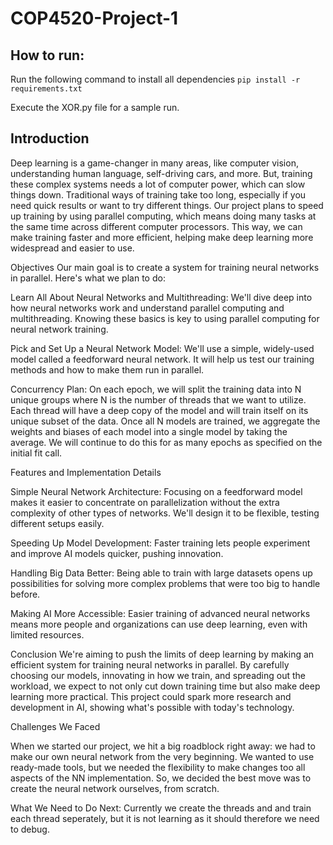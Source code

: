 # COP4520-Project-1
## How to run: 
Run the following command to install all dependencies `pip install -r requirements.txt`

Execute the XOR.py file for a sample run. 

## Introduction

 Deep learning is a game-changer in many areas, like computer vision, understanding human language, self-driving cars, and more. But, training these complex systems needs a lot of computer power, which can slow things down. Traditional ways of training take too long, especially if you need quick results or want to try different things. Our project plans to speed up training by using parallel computing, which means doing many tasks at the same time across different computer processors. This way, we can make training faster and more efficient, helping make deep learning more widespread and easier to use.

Objectives Our main goal is to create a system for training neural networks in parallel. Here's what we plan to do:

Learn All About Neural Networks and Multithreading: We'll dive deep into how neural networks work and understand parallel computing and multithreading. Knowing these basics is key to using parallel computing for neural network training.

Pick and Set Up a Neural Network Model: We'll use a simple, widely-used model called a feedforward neural network. It will help us test our training methods and how to make them run in parallel.

Concurrency Plan: On each epoch, we will split the training data into N unique groups where N is the number of threads that we want to utilize. Each thread will have a deep copy of the model and will train itself on its unique subset of the data. Once all N models are trained, we aggregate the weights and biases of each model into a single model by taking the average. We will continue to do this for as many epochs as specified on the initial fit call. 

Features and Implementation Details

Simple Neural Network Architecture: Focusing on a feedforward model makes it easier to concentrate on parallelization without the extra complexity of other types of networks. We'll design it to be flexible, testing different setups easily.

Speeding Up Model Development: Faster training lets people experiment and improve AI models quicker, pushing innovation.

Handling Big Data Better: Being able to train with large datasets opens up possibilities for solving more complex problems that were too big to handle before.

Making AI More Accessible: Easier training of advanced neural networks means more people and organizations can use deep learning, even with limited resources.

Conclusion We're aiming to push the limits of deep learning by making an efficient system for training neural networks in parallel. By carefully choosing our models, innovating in how we train, and spreading out the workload, we expect to not only cut down training time but also make deep learning more practical. This project could spark more research and development in AI, showing what's possible with today's technology.

Challenges We Faced

When we started our project, we hit a big roadblock right away: we had to make our own neural network from the very beginning. We wanted to use ready-made tools, but we needed the flexibility to make changes too all aspects of the NN implementation. So, we decided the best move was to create the neural network ourselves, from scratch.

What We Need to Do Next: 
Currently we create the threads and and train each thread seperately, but it is not learning as it should therefore we need to debug.